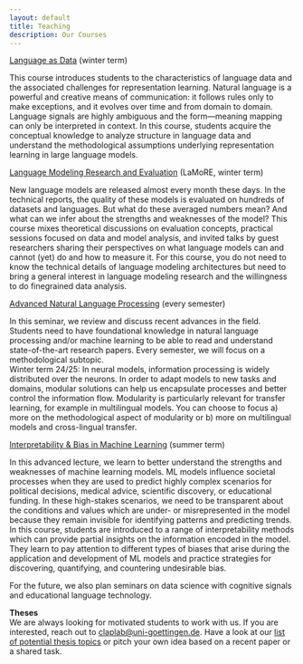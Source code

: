 ```yaml
---
layout: default
title: Teaching
description: Our Courses
---
```


[Language as Data](https://studip.uni-goettingen.de/dispatch.php/course/scm?cid=3bc3ae326cd31765003ba6c82133ede9) (winter term)

This course introduces students to the characteristics of language data and the associated challenges for representation learning. Natural language is a powerful and creative means of communication: it follows rules only to make exceptions, and it evolves over time and from domain to domain. Language signals are highly ambiguous and the form—meaning mapping can only be interpreted in context. In this course, students acquire the conceptual knowledge to analyze structure in language data and understand the methodological assumptions underlying representation learning in large language models.

[Language Modeling Research and Evaluation](https://studip.uni-goettingen.de/dispatch.php/course/scm?cid=4bc154bf23baef5b9e9b4ae63a18c6f9) (LaMoRE, winter term)

New language models are released almost every month these days. In the technical reports, the quality of these models is evaluated on hundreds of datasets and languages. But what do these averaged numbers mean? And what can we infer about the strengths and weaknesses of the model? This course mixes theoretical discussions on evaluation concepts, practical sessions focused on data and model analysis, and invited talks by guest researchers sharing their perspectives on what language models can and cannot (yet) do and how to measure it. For this course, you do not need to know the technical details of language modeling architectures but need to bring a general interest in language modeling research and the willingness to do finegrained data analysis. 

[Advanced Natural Language Processing](https://studip.uni-goettingen.de/dispatch.php/course/scm?cid=28648918517fe54813d2eaf442b7bb1e) (every semester)

In this seminar, we review and discuss recent advances in the field. Students need to have foundational knowledge in natural language processing and/or machine learning  to be able to read and understand state-of-the-art research papers. Every semester, we will focus on a methodological subtopic. <br>
Winter term 24/25: In neural models, information processing is widely distributed over the neurons. In order to adapt models to new tasks and domains, modular solutions can help us encapsulate processes and better control the information flow.  Modularity is particularly relevant for transfer learning, for example in multilingual models. You can choose to focus a) more on the methodological aspect of modularity or b) more on multilingual models and cross-lingual transfer. 

[Interpretability & Bias in Machine Learning](todo) (summer term)

In this advanced lecture, we learn to  better understand the strengths and weaknesses of machine learning models. ML models influence societal processes when they are used to predict highly complex scenarios for political decisions, medical advice, scientific discovery, or educational funding. In these high-stakes scenarios, we need to be transparent about the conditions and values which are under- or misrepresented in the model because they remain invisible for identifying patterns and predicting trends. In this course, students are introduced to a range of interpretability methods which can provide partial insights on the information encoded in the model. They learn to pay attention to different types of biases that arise during the application and development of ML models and practice strategies for discovering, quantifying, and countering undesirable bias.

For the future, we also plan seminars on data science with cognitive signals and educational language technology. 

**Theses** <br>
We are always looking for motivated students to work with us. If you are interested, reach out to claplab@uni-goettingen.de. 
Have a look at our [list of potential thesis topics](https://pad.gwdg.de/s/9xOdUnJMP) or pitch your own idea based on a recent paper or a shared task. 
